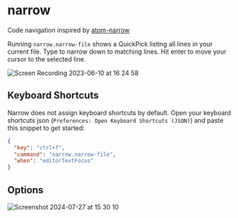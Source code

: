# narrow

Code navigation inspired by [atom-narrow](https://github.com/t9md/atom-narrow)

Running `narrow.narrow-file` shows a QuickPick listing all lines in your current file. Type to narrow down to matching lines. Hit enter to move your cursor to the selected line.

![Screen Recording 2023-06-10 at 16 24 58](https://github.com/brumm/vsc-extension-narrow/assets/170500/27022fb7-f522-4a49-9a26-e3c1af4c76d7)


## Keyboard Shortcuts

Narrow does not assign keyboard shortcuts by default.
Open your keyboard shortcuts json (`Preferences: Open Keyboard Shortcuts (JSON)`) and paste this snippet to get started:

```json
{
  "key": "ctrl+f",
  "command": "narrow.narrow-file",
  "when": "editorTextFocus"
}
```

## Options

![Screenshot 2024-07-27 at 15 30 10](https://github.com/user-attachments/assets/223aa684-3396-4728-b95b-fc98c778b1bb)

